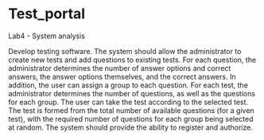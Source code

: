 # Test_portal
Lab4 - System analysis

Develop testing software. The system should allow the administrator to create new tests and add questions to existing tests. For each question, the administrator determines the number of answer options and correct answers, the answer options themselves, and the correct answers. In addition, the user can assign a group to each question. For each test, the administrator determines the number of questions, as well as the questions for each group. The user can take the test according to the selected test. The test is formed from the total number of available questions (for a given test), with the required number of questions for each group being selected at random. The system should provide the ability to register and authorize.
